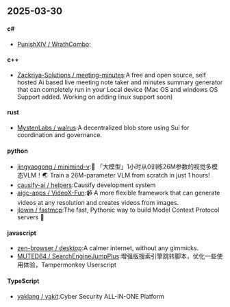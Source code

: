 ## 2025-03-30
#### c#
* [PunishXIV / WrathCombo](https://github.com/PunishXIV/WrathCombo):
#### c++
* [Zackriya-Solutions / meeting-minutes](https://github.com/Zackriya-Solutions/meeting-minutes):A free and open source, self hosted Ai based live meeting note taker and minutes summary generator that can completely run in your Local device (Mac OS and windows OS Support added. Working on adding linux support soon)
#### rust
* [MystenLabs / walrus](https://github.com/MystenLabs/walrus):A decentralized blob store using Sui for coordination and governance.
#### python
* [jingyaogong / minimind-v](https://github.com/jingyaogong/minimind-v):🚀 「大模型」1小时从0训练26M参数的视觉多模态VLM！🌏 Train a 26M-parameter VLM from scratch in just 1 hours!
* [causify-ai / helpers](https://github.com/causify-ai/helpers):Causify development system
* [aigc-apps / VideoX-Fun](https://github.com/aigc-apps/VideoX-Fun):📹 A more flexible framework that can generate videos at any resolution and creates videos from images.
* [jlowin / fastmcp](https://github.com/jlowin/fastmcp):The fast, Pythonic way to build Model Context Protocol servers 🚀
#### javascript
* [zen-browser / desktop](https://github.com/zen-browser/desktop):A calmer internet, without any gimmicks.
* [MUTED64 / SearchEngineJumpPlus](https://github.com/MUTED64/SearchEngineJumpPlus):增强版搜索引擎跳转脚本，优化一些使用体验，Tampermonkey Userscript
#### TypeScript
* [yaklang / yakit](https://github.com/yaklang/yakit):Cyber Security ALL-IN-ONE Platform
